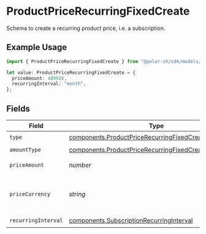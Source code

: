 # ProductPriceRecurringFixedCreate

Schema to create a recurring product price, i.e. a subscription.

## Example Usage

```typescript
import { ProductPriceRecurringFixedCreate } from "@polar-sh/sdk/models/components";

let value: ProductPriceRecurringFixedCreate = {
  priceAmount: 489926,
  recurringInterval: "month",
};
```

## Fields

| Field                                                                                                                          | Type                                                                                                                           | Required                                                                                                                       | Description                                                                                                                    |
| ------------------------------------------------------------------------------------------------------------------------------ | ------------------------------------------------------------------------------------------------------------------------------ | ------------------------------------------------------------------------------------------------------------------------------ | ------------------------------------------------------------------------------------------------------------------------------ |
| `type`                                                                                                                         | [components.ProductPriceRecurringFixedCreateType](../../models/components/productpricerecurringfixedcreatetype.md)             | :heavy_check_mark:                                                                                                             | N/A                                                                                                                            |
| `amountType`                                                                                                                   | [components.ProductPriceRecurringFixedCreateAmountType](../../models/components/productpricerecurringfixedcreateamounttype.md) | :heavy_check_mark:                                                                                                             | N/A                                                                                                                            |
| `priceAmount`                                                                                                                  | *number*                                                                                                                       | :heavy_check_mark:                                                                                                             | The price in cents.                                                                                                            |
| `priceCurrency`                                                                                                                | *string*                                                                                                                       | :heavy_minus_sign:                                                                                                             | The currency. Currently, only `usd` is supported.                                                                              |
| `recurringInterval`                                                                                                            | [components.SubscriptionRecurringInterval](../../models/components/subscriptionrecurringinterval.md)                           | :heavy_check_mark:                                                                                                             | N/A                                                                                                                            |